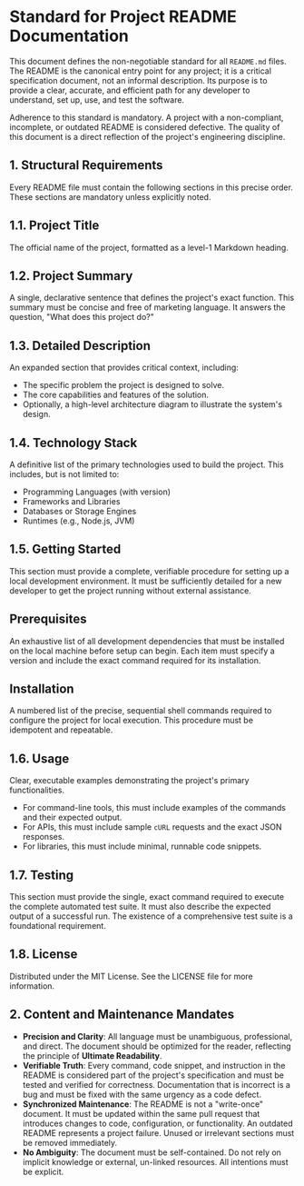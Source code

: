 # **Standard for Project README Documentation**

This document defines the non-negotiable standard for all `README.md` files. The README is the canonical entry point for any project; it is a critical specification document, not an informal description. Its purpose is to provide a clear, accurate, and efficient path for any developer to understand, set up, use, and test the software.

Adherence to this standard is mandatory. A project with a non-compliant, incomplete, or outdated README is considered defective. The quality of this document is a direct reflection of the project's engineering discipline.

## **1. Structural Requirements**

Every README file must contain the following sections in this precise order. These sections are mandatory unless explicitly noted.

## **1.1. Project Title**

The official name of the project, formatted as a level-1 Markdown heading.

## **1.2. Project Summary**

A single, declarative sentence that defines the project's exact function. This summary must be concise and free of marketing language. It answers the question, "What does this project do?"

## **1.3. Detailed Description**

An expanded section that provides critical context, including:

- The specific problem the project is designed to solve.
- The core capabilities and features of the solution.
- Optionally, a high-level architecture diagram to illustrate the system's design.

## **1.4. Technology Stack**

A definitive list of the primary technologies used to build the project. This includes, but is not limited to:

- Programming Languages (with version)
- Frameworks and Libraries
- Databases or Storage Engines
- Runtimes (e.g., Node.js, JVM)

## **1.5. Getting Started**

This section must provide a complete, verifiable procedure for setting up a local development environment. It must be sufficiently detailed for a new developer to get the project running without external assistance.

## **Prerequisites**

An exhaustive list of all development dependencies that must be installed on the local machine before setup can begin. Each item must specify a version and include the exact command required for its installation.

## **Installation**

A numbered list of the precise, sequential shell commands required to configure the project for local execution. This procedure must be idempotent and repeatable.

## **1.6. Usage**

Clear, executable examples demonstrating the project's primary functionalities.

- For command-line tools, this must include examples of the commands and their expected output.
- For APIs, this must include sample `cURL` requests and the exact JSON responses.
- For libraries, this must include minimal, runnable code snippets.

## **1.7. Testing**

This section must provide the single, exact command required to execute the complete automated test suite. It must also describe the expected output of a successful run. The existence of a comprehensive test suite is a foundational requirement.

## **1.8. License**

Distributed under the MIT License. See the LICENSE file for more information.

## **2. Content and Maintenance Mandates**

- **Precision and Clarity**: All language must be unambiguous, professional, and direct. The document should be optimized for the reader, reflecting the principle of **Ultimate Readability**.
- **Verifiable Truth**: Every command, code snippet, and instruction in the README is considered part of the project's specification and must be tested and verified for correctness. Documentation that is incorrect is a bug and must be fixed with the same urgency as a code defect.
- **Synchronized Maintenance**: The README is not a "write-once" document. It must be updated within the same pull request that introduces changes to code, configuration, or functionality. An outdated README represents a project failure. Unused or irrelevant sections must be removed immediately.
- **No Ambiguity**: The document must be self-contained. Do not rely on implicit knowledge or external, un-linked resources. All intentions must be explicit.
